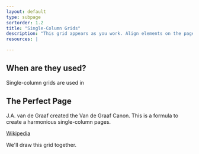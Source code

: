 ```yaml
---
layout: default
type: subpage
sortorder: 1.2
title: "Single-Column Grids"
description: "This grid appears as you work. Align elements on the page relative to each other."
resources: |

---
```

## When are they used?

Single-column grids are used in 

## The Perfect Page 

J.A. van de Graaf created the Van de Graaf Canon. This is a formula to create a harmonious single-column pages.

[Wikipedia](https://en.wikipedia.org/wiki/Canons_of_page_construction)

We'll draw this grid together.